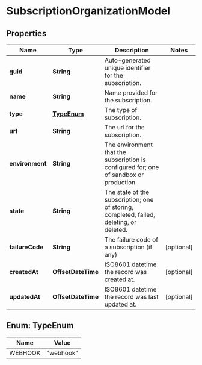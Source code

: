 

# SubscriptionOrganizationModel


## Properties

| Name | Type | Description | Notes |
|------------ | ------------- | ------------- | -------------|
|**guid** | **String** | Auto-generated unique identifier for the subscription. |  |
|**name** | **String** | Name provided for the subscription. |  |
|**type** | [**TypeEnum**](#TypeEnum) | The type of subscription. |  |
|**url** | **String** | The url for the subscription. |  |
|**environment** | **String** | The environment that the subscription is configured for; one of sandbox or production. |  |
|**state** | **String** | The state of the subscription; one of storing, completed, failed, deleting, or deleted. |  |
|**failureCode** | **String** | The failure code of a subscription (if any) |  [optional] |
|**createdAt** | **OffsetDateTime** | ISO8601 datetime the record was created at. |  [optional] |
|**updatedAt** | **OffsetDateTime** | ISO8601 datetime the record was last updated at. |  [optional] |



## Enum: TypeEnum

| Name | Value |
|---- | -----|
| WEBHOOK | &quot;webhook&quot; |



